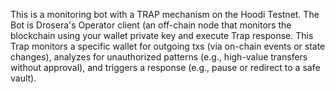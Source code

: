 This is a monitoring bot with a TRAP mechanism on the Hoodi Testnet. The Bot is Drosera's Operator client (an off-chain node that monitors the blockchain using your wallet private key and execute Trap response. This Trap monitors a specific wallet for outgoing txs (via on-chain events or state changes), analyzes for unauthorized patterns (e.g., high-value transfers without approval), and triggers a response (e.g., pause or redirect to a safe vault).
